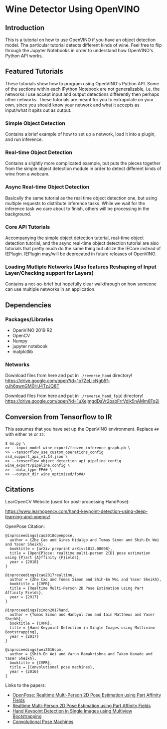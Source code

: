 # Wine Detector Using OpenVINO

## Introduction

This is a tutorial on how to use OpenVINO if you have an object detection model. The particular tutorial detects different kinds of wine. Feel free to flip through the Jupyter Notebooks in order to understand how OpenVINO's Python API works. 

## Featured Tutorials

These tutorials show how to program using OpenVINO's Python API. Some of the sections within each iPython Notebook are not generalizable, i.e. the networks I use accept input and output detections differently then perhaps other networks. These tutorials are meant for you to extrapolate on your own, since you should know your network and what it accepts as input/what it spits out as output.

### Simple Object Detection

Contains a brief example of how to set up a network, load it into a plugin, and run inference.

### Real-time Object Detection

Contains a slightly more complicated example, but puts the pieces together from the simple object detection module in order to detect different kinds of wine from a webcam.

### Async Real-time Object Detection

Basically the same tutorial as the real time object detection one, but using multiple requests to distribute inference tasks. While we wait for the inference task we care about to finish, others will be processing in the background.

### Core API Tutorials

Accompanying the simple object detection tutorial, real-time object detection tutorial, and the async real-time object detection tutorial are also tutorials that pretty much do the same thing but utilize the IECore instead of IEPlugin. IEPlugin may/will be deprecated in future releases of OpenVINO.

### Loading Mutliple Networks (Also features Reshaping of Input Layer/Checking support for Layers)

Contains a not-so-brief but hopefully clear walkthrough on how someone can use multiple networks in an application. 

## Dependencies

### Packages/Libraries
- OpenVINO 2019 R2
- OpenCV
- Numpy
- jupyter notebook
- matplotlib

### Networks
Download files from here and put in `./reverse_hand` directory!
https://drive.google.com/open?id=1o7ZeLIcNgb5f-gJh6qwnGM0HJ4TzJQ8T

Download files from here and put in `./reverse_hand_fp16` directory!
https://drive.google.com/open?id=1uXejmgdDaVr2bsbFrrVdlk5nAMm6Fq2i


## Conversion from Tensorflow to IR
This assumes that you have set up the OpenVINO environment. Replace `##` with either `16` or `32`.

```
$ mo.py \
>> --input_model wine_export/frozen_inference_graph.pb \
>> --tensorflow_use_custom_operations_config ssd_support_api_v1.14.json \
>> --tensorflow_object_detection_api_pipeline_config wine_export/pipeline.config \
>> --data_type FP## \
>> --output_dir wine_optimized/fp##/
```

## Citations

LearOpenCV Website (used for post-processing HandPose):

https://www.learnopencv.com/hand-keypoint-detection-using-deep-learning-and-opencv/

OpenPose Citation:


    @inproceedings{cao2018openpose,
      author = {Zhe Cao and Gines Hidalgo and Tomas Simon and Shih-En Wei and Yaser Sheikh},
      booktitle = {arXiv preprint arXiv:1812.08008},
      title = {Open{P}ose: realtime multi-person 2{D} pose estimation using {P}art {A}ffinity {F}ields},
      year = {2018}
    }

    @inproceedings{cao2017realtime,
      author = {Zhe Cao and Tomas Simon and Shih-En Wei and Yaser Sheikh},
      booktitle = {CVPR},
      title = {Realtime Multi-Person 2D Pose Estimation using Part Affinity Fields},
      year = {2017}
    }

    @inproceedings{simon2017hand,
      author = {Tomas Simon and Hanbyul Joo and Iain Matthews and Yaser Sheikh},
      booktitle = {CVPR},
      title = {Hand Keypoint Detection in Single Images using Multiview Bootstrapping},
      year = {2017}
    }

    @inproceedings{wei2016cpm,
      author = {Shih-En Wei and Varun Ramakrishna and Takeo Kanade and Yaser Sheikh},
      booktitle = {CVPR},
      title = {Convolutional pose machines},
      year = {2016}
    }

Links to the papers:

- [OpenPose: Realtime Multi-Person 2D Pose Estimation using Part Affinity Fields](https://arxiv.org/abs/1812.08008)
- [Realtime Multi-Person 2D Pose Estimation using Part Affinity Fields](https://arxiv.org/abs/1611.08050)
- [Hand Keypoint Detection in Single Images using Multiview Bootstrapping](https://arxiv.org/abs/1704.07809)
- [Convolutional Pose Machines](https://arxiv.org/abs/1602.00134)


